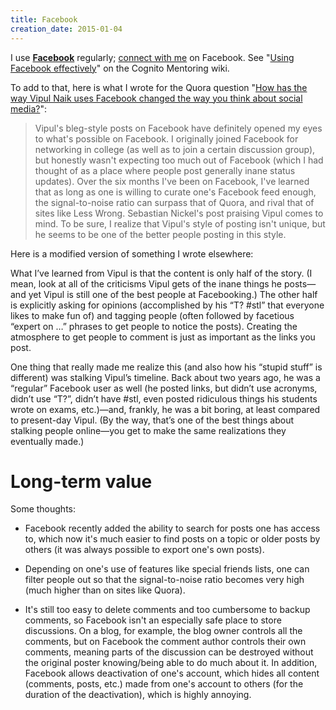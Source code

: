 ```yaml
---
title: Facebook
creation_date: 2015-01-04
---
```


I use **[Facebook](https://www.facebook.com/)** regularly; [connect with me](contact) on Facebook.
See "[Using Facebook effectively](http://info.cognitomentoring.org/wiki/Using_Facebook_effectively)" on the Cognito Mentoring wiki.

To add to that, here is what I wrote for the Quora question "[How has the way Vipul Naik uses Facebook changed the way you think about social media?](https://www.quora.com/How-has-the-way-Vipul-Naik-uses-Facebook-changed-the-way-you-think-about-social-media/answer/Issa-Rice)":

> Vipul's bleg-style posts on Facebook have definitely opened my eyes to what's possible on Facebook. I originally joined Facebook for networking in college (as well as to join a certain discussion group), but honestly wasn't expecting too much out of Facebook (which I had thought of as a place where people post generally inane status updates). Over the six months I've been on Facebook, I've learned that as long as one is willing to curate one's Facebook feed enough, the signal-to-noise ratio can surpass that of Quora, and rival that of sites like Less Wrong. Sebastian Nickel's post praising Vipul comes to mind. To be sure, I realize that Vipul's style of posting isn't unique, but he seems to be one of the better people posting in this style.

Here is a modified version of something I wrote elsewhere:

What I’ve learned from Vipul is that the content is only half of the story.
(I mean, look at all of the criticisms Vipul gets of the inane things he posts—and yet Vipul is still one of the best people at Facebooking.)
The other half is explicitly asking for opinions (accomplished by his “T? \#stl” that everyone likes to make fun of) and tagging people (often followed by facetious “expert on …” phrases to get people to notice the posts).
Creating the atmosphere to get people to comment is just as important as the links you post.

One thing that really made me realize this (and also how his “stupid stuff” is different) was stalking Vipul’s timeline.
Back about two years ago, he was a “regular” Facebook user as well (he posted links, but didn’t use acronyms, didn’t use “T?”, didn’t have \#stl, even posted ridiculous things his students wrote on exams, etc.)—and, frankly, he was a bit boring, at least compared to present-day Vipul.
(By the way, that’s one of the best things about stalking people online—you get to make the same realizations they eventually made.)

# Long-term value

Some thoughts:

- Facebook recently added the ability to search for posts one has access to, which now it's much easier to find posts on a topic or older posts by others (it was always possible to export one's own posts).

- Depending on one's use of features like special friends lists, one can filter people out so that the signal-to-noise ratio becomes very high (much higher than on sites like Quora).

- It's still too easy to delete comments and too cumbersome to backup comments, so Facebook isn't an especially safe place to store discussions.
On a blog, for example, the blog owner controls all the comments, but on Facebook the comment author controls their own comments, meaning parts of the discussion can be destroyed without the original poster knowing/being able to do much about it.
In addition, Facebook allows deactivation of one's account, which hides all content (comments, posts, etc.) made from one's account to others (for the duration of the deactivation), which is highly annoying.
